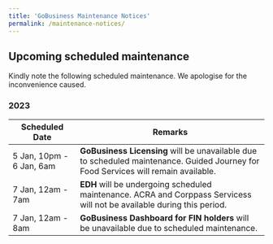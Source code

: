 ```yaml
---
title: 'GoBusiness Maintenance Notices'
permalink: /maintenance-notices/
---
```


## Upcoming scheduled maintenance

Kindly note the following scheduled maintenance. We apologise for the inconvenience caused.

### 2023 

| **Scheduled Date** | **Remarks** |  
|  -----------   | ---------------- | 
| 5 Jan, 10pm - 6 Jan, 6am | **GoBusiness Licensing** will be unavailable due to scheduled maintenance. Guided Journey for Food Services will remain available. | 
| 7 Jan, 12am - 7am | **EDH** will be undergoing scheduled maintenance. ACRA and Corppass Servicess will not be available during this period. |
| 7 Jan, 12am - 8am | **GoBusiness Dashboard for FIN holders** will be unavailable due to scheduled maintenance. | 



<script src="/jquery/jquery.min.js"></script>
<script src="/jquery/resize-tables.js"></script>
